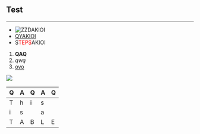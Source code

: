 ## Test

----

- ![ZZDAKIOI](https://images2018.cnblogs.com/blog/1209138/201809/1209138-20180902190737450-1861120566.png)
- [QYAKIOI](#!1)
- S<span style="color:red">TEPS</span>AKIOI

1. **QAQ**
2. _qwq_
3. [ovo](#!)

![](https://images0.cnblogs.com/blog/163402/201402/070901493627278.png)

|Q|A|Q|A|Q|
|-|-|-|-|-|
|T|h|i|s| |
|i|s| |a| |
|T|A|B|L|E|